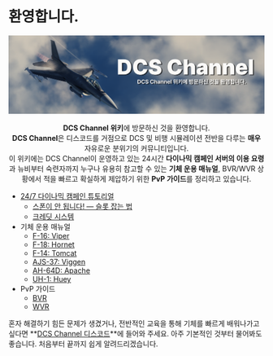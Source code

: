 # 환영합니다.
![](/images/fsg.png)

<center><b>DCS Channel 위키</b>에 방문하신 것을 환영합니다.</center>

<center><b>DCS Channel</b>은 디스코드를 거점으로 DCS 및 비행 시뮬레이션 전반을 다루는 <b>매우</b> 자유로운 분위기의 커뮤니티입니다.</center>

<center>이 위키에는 DCS Channel이 운영하고 있는 24시간 <b>다이나믹 캠페인 서버의 이용 요령</b>과 뉴비부터 숙련자까지 누구나 유용히 참고할 수 있는 <b>기체 운용 매뉴얼</b>, BVR/WVR 상황에서 적을 빠르고 확실하게 제압하기 위한 <b>PvP 가이드</b>를 정리하고 있습니다.</center>

* [24/7 다이나믹 캠페인 튜토리얼](/서버)
    * [스폰이 안 됩니다! — 슬롯 잡는 법](/서버/슬롯)
    * [크레딧 시스템](/서버/크레딧)
* 기체 운용 매뉴얼
    * [F-16: Viper](/매뉴얼/f16)
    * [F-18: Hornet](/매뉴얼/f18)
    * [F-14: Tomcat](/매뉴얼/f14)
    * [AJS-37: Viggen](/매뉴얼/ajs37)
    * [AH-64D: Apache](/매뉴얼/ah64)
    * [UH-1: Huey](/매뉴얼/uh1)
* PvP 가이드
    * [BVR](/가이드/bvr)
    * [WVR](/가이드/wvr)

혼자 해결하기 힘든 문제가 생겼거나, 전반적인 교육을 통해 기체를 빠르게 배워나가고 싶다면 **[DCS Channel 디스코드](https://discord.gg/KMbDscMp9a)**에 들어와 주세요. 아주 기본적인 것부터 물어봐도 좋습니다. 처음부터 끝까지 쉽게 알려드리겠습니다.
